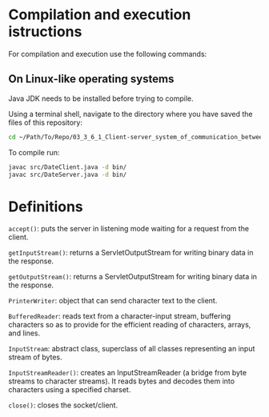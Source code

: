 # Compilation and execution istructions
For compilation and execution use the following commands:

## On Linux-like operating systems
Java JDK needs to be installed before trying to compile.

Using a terminal shell, navigate to the directory where you have saved the files of this repository:

```sh
cd ~/Path/To/Repo/03_3_6_1_Client-server_system_of_communication_between_processes/
```

To compile run:

```sh
javac src/DateClient.java -d bin/
javac src/DateServer.java -d bin/
```

# Definitions

`accept()`: puts the server in listening mode waiting for a request from the client.

`getInputStream()`: returns a ServletOutputStream for writing binary data in the response.

`getOutputStream()`: returns a ServletOutputStream for writing binary data in the response.

`PrinterWriter`: object that can send character text to the client.

`BufferedReader`: reads text from a character-input stream, buffering characters so as to provide for the efficient reading of characters, arrays, and lines.

`InputStream`: abstract class, superclass of all classes representing an input stream of bytes.

`InputStreamReader()`: creates an InputStreamReader (a bridge from byte streams to character streams). It reads bytes and decodes them into characters using a specified charset. 

`close()`: closes the socket/client.
